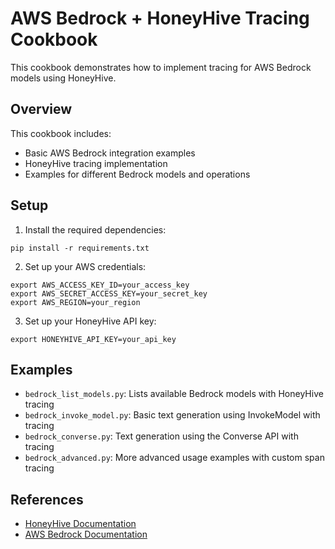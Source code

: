 # AWS Bedrock + HoneyHive Tracing Cookbook

This cookbook demonstrates how to implement tracing for AWS Bedrock models using HoneyHive.

## Overview

This cookbook includes:
- Basic AWS Bedrock integration examples
- HoneyHive tracing implementation
- Examples for different Bedrock models and operations

## Setup

1. Install the required dependencies:
```
pip install -r requirements.txt
```

2. Set up your AWS credentials:
```
export AWS_ACCESS_KEY_ID=your_access_key
export AWS_SECRET_ACCESS_KEY=your_secret_key
export AWS_REGION=your_region
```

3. Set up your HoneyHive API key:
```
export HONEYHIVE_API_KEY=your_api_key
```

## Examples

- `bedrock_list_models.py`: Lists available Bedrock models with HoneyHive tracing
- `bedrock_invoke_model.py`: Basic text generation using InvokeModel with tracing
- `bedrock_converse.py`: Text generation using the Converse API with tracing
- `bedrock_advanced.py`: More advanced usage examples with custom span tracing

## References

- [HoneyHive Documentation](https://docs.honeyhive.ai/)
- [AWS Bedrock Documentation](https://docs.aws.amazon.com/bedrock/)
